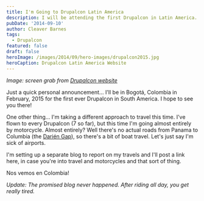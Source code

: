 ```yaml
---
title: I'm Going to Drupalcon Latin America
description: I will be attending the first Drupalcon in Latin America.
pubDate: '2014-09-10'
author: Cleaver Barnes
tags:
  - Drupalcon
featured: false
draft: false
heroImage: /images/2014/09/hero-images/drupalcon2015.jpg
heroCaption: Drupalcon Latin America Website
---
```

*Image: screen grab from [Drupalcon website](https://latinamerica2015.drupal.org/)*

Just a quick personal announcement... I'll be in Bogotá, Colombia in February, 2015 for the first ever Drupalcon in South America. I hope to see you there!

One other thing... I'm taking a different approach to travel this time. I've flown to every Drupalcon (7 so far), but this time I'm going almost entirely by motorcycle. Almost entirely? Well there's no actual roads from Panama to Columbia (the [Darién Gap](https://en.wikipedia.org/wiki/Dari%C3%A9n_Gap)), so there's a bit of boat travel. Let's just say I'm sick of airports.

I'm setting up a separate blog to report on my travels and I'll post a link here, in case you're into travel and motorcycles and that sort of thing.

Nos vemos en Colombia!

*Update: The promised blog never happened. After riding all day, you get really tired.*
